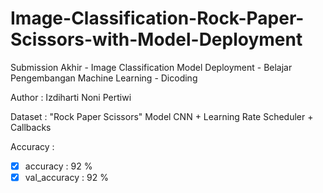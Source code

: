 # Image-Classification-Rock-Paper-Scissors-with-Model-Deployment
Submission Akhir - Image Classification Model Deployment - Belajar Pengembangan Machine Learning - Dicoding

Author : Izdiharti Noni Pertiwi

Dataset : "Rock Paper Scissors"
Model CNN + Learning Rate Scheduler + Callbacks

Accuracy :

- [x] accuracy : 92 %
- [x] val_accuracy : 92 %
